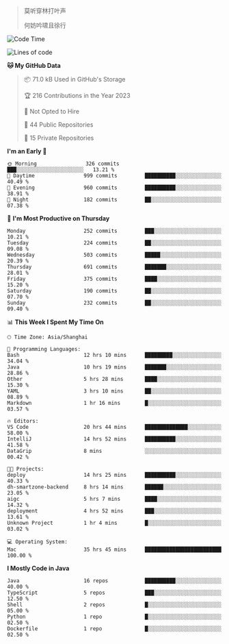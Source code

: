 > 莫听穿林打叶声
> 
> 何妨吟啸且徐行

<!-- ![Github Stats](https://github-readme-stats.vercel.app/api?username=catch6&count_private=true&show_icons=true&theme=gruvbox) -->

<!-- ![Top Langs](https://github-readme-stats.vercel.app/api/top-langs/?username=catch6&layout=compact) -->

<!--START_SECTION:waka-->
![Code Time](http://img.shields.io/badge/Code%20Time-420%20hrs-blue)

![Lines of code](https://img.shields.io/badge/From%20Hello%20World%20I%27ve%20Written-9.3%20million%20lines%20of%20code-blue)

**🐱 My GitHub Data** 

> 📦 71.0 kB Used in GitHub's Storage 
 > 
> 🏆 216 Contributions in the Year 2023
 > 
> 🚫 Not Opted to Hire
 > 
> 📜 44 Public Repositories 
 > 
> 🔑 15 Private Repositories 
 > 
**I'm an Early 🐤** 

```text
🌞 Morning                326 commits         ███░░░░░░░░░░░░░░░░░░░░░░   13.21 % 
🌆 Daytime                999 commits         ██████████░░░░░░░░░░░░░░░   40.49 % 
🌃 Evening                960 commits         ██████████░░░░░░░░░░░░░░░   38.91 % 
🌙 Night                  182 commits         ██░░░░░░░░░░░░░░░░░░░░░░░   07.38 % 
```
📅 **I'm Most Productive on Thursday** 

```text
Monday                   252 commits         ███░░░░░░░░░░░░░░░░░░░░░░   10.21 % 
Tuesday                  224 commits         ██░░░░░░░░░░░░░░░░░░░░░░░   09.08 % 
Wednesday                503 commits         █████░░░░░░░░░░░░░░░░░░░░   20.39 % 
Thursday                 691 commits         ███████░░░░░░░░░░░░░░░░░░   28.01 % 
Friday                   375 commits         ████░░░░░░░░░░░░░░░░░░░░░   15.20 % 
Saturday                 190 commits         ██░░░░░░░░░░░░░░░░░░░░░░░   07.70 % 
Sunday                   232 commits         ██░░░░░░░░░░░░░░░░░░░░░░░   09.40 % 
```


📊 **This Week I Spent My Time On** 

```text
🕑︎ Time Zone: Asia/Shanghai

💬 Programming Languages: 
Bash                     12 hrs 10 mins      █████████░░░░░░░░░░░░░░░░   34.04 % 
Java                     10 hrs 19 mins      ███████░░░░░░░░░░░░░░░░░░   28.86 % 
Other                    5 hrs 28 mins       ████░░░░░░░░░░░░░░░░░░░░░   15.30 % 
YAML                     3 hrs 10 mins       ██░░░░░░░░░░░░░░░░░░░░░░░   08.89 % 
Markdown                 1 hr 16 mins        █░░░░░░░░░░░░░░░░░░░░░░░░   03.57 % 

🔥 Editors: 
VS Code                  20 hrs 44 mins      ██████████████░░░░░░░░░░░   58.00 % 
IntelliJ                 14 hrs 52 mins      ██████████░░░░░░░░░░░░░░░   41.58 % 
DataGrip                 8 mins              ░░░░░░░░░░░░░░░░░░░░░░░░░   00.42 % 

🐱‍💻 Projects: 
deploy                   14 hrs 25 mins      ██████████░░░░░░░░░░░░░░░   40.33 % 
dh-smartzone-backend     8 hrs 14 mins       ██████░░░░░░░░░░░░░░░░░░░   23.05 % 
aigc                     5 hrs 7 mins        ████░░░░░░░░░░░░░░░░░░░░░   14.32 % 
deployment               4 hrs 52 mins       ███░░░░░░░░░░░░░░░░░░░░░░   13.61 % 
Unknown Project          1 hr 4 mins         █░░░░░░░░░░░░░░░░░░░░░░░░   03.02 % 

💻 Operating System: 
Mac                      35 hrs 45 mins      █████████████████████████   100.00 % 
```

**I Mostly Code in Java** 

```text
Java                     16 repos            ██████████░░░░░░░░░░░░░░░   40.00 % 
TypeScript               5 repos             ███░░░░░░░░░░░░░░░░░░░░░░   12.50 % 
Shell                    2 repos             █░░░░░░░░░░░░░░░░░░░░░░░░   05.00 % 
Python                   1 repo              █░░░░░░░░░░░░░░░░░░░░░░░░   02.50 % 
Dockerfile               1 repo              █░░░░░░░░░░░░░░░░░░░░░░░░   02.50 % 
```




<!--END_SECTION:waka-->

